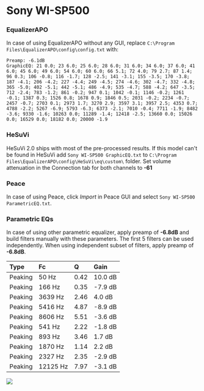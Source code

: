 # Sony WI-SP500

### EqualizerAPO
In case of using EqualizerAPO without any GUI, replace `C:\Program Files\EqualizerAPO\config\config.txt`
with:
```
Preamp: -6.1dB
GraphicEQ: 21 0.0; 23 6.0; 25 6.0; 28 6.0; 31 6.0; 34 6.0; 37 6.0; 41 6.0; 45 6.0; 49 6.0; 54 6.0; 60 6.0; 66 5.1; 72 4.0; 79 2.7; 87 1.4; 96 0.3; 106 -0.8; 116 -1.7; 128 -2.5; 141 -3.1; 155 -3.5; 170 -3.8; 187 -4.1; 206 -4.2; 227 -4.4; 249 -4.5; 274 -4.6; 302 -4.7; 332 -4.8; 365 -5.0; 402 -5.1; 442 -5.1; 486 -4.9; 535 -4.7; 588 -4.2; 647 -3.5; 712 -2.4; 783 -1.2; 861 -0.2; 947 0.1; 1042 -0.1; 1146 -0.2; 1261 -0.1; 1387 0.3; 1526 0.8; 1678 0.9; 1846 0.5; 2031 -0.2; 2234 -0.7; 2457 -0.7; 2703 0.1; 2973 1.7; 3270 2.9; 3597 3.1; 3957 2.5; 4353 0.7; 4788 -2.2; 5267 -6.9; 5793 -6.3; 6373 -2.1; 7010 -0.4; 7711 -1.9; 8482 -3.6; 9330 -1.6; 10263 0.0; 11289 -1.4; 12418 -2.5; 13660 0.0; 15026 0.0; 16529 0.0; 18182 0.0; 20000 -1.9
```

### HeSuVi
HeSuVi 2.0 ships with most of the pre-processed results. If this model can't be found in HeSuVi add
`Sony WI-SP500 GraphicEQ.txt` to `C:\Program Files\EqualizerAPO\config\HeSuVi\eq\custom\` folder.
Set volume attenuation in the Connection tab for both channels to **-61**

### Peace
In case of using Peace, click *Import* in Peace GUI and select `Sony WI-SP500 ParametricEQ.txt`.

### Parametric EQs
In case of using other parametric equalizer, apply preamp of **-6.8dB** and build filters manually
with these parameters. The first 5 filters can be used independently.
When using independent subset of filters, apply preamp of **-6.8dB**.

| Type    | Fc       |    Q | Gain    |
|:--------|:---------|:-----|:--------|
| Peaking | 50 Hz    | 0.42 | 10.0 dB |
| Peaking | 166 Hz   | 0.35 | -7.9 dB |
| Peaking | 3639 Hz  | 2.46 | 4.0 dB  |
| Peaking | 5416 Hz  | 4.87 | -8.9 dB |
| Peaking | 8606 Hz  | 5.51 | -3.6 dB |
| Peaking | 541 Hz   | 2.22 | -1.8 dB |
| Peaking | 893 Hz   | 3.46 | 1.7 dB  |
| Peaking | 1870 Hz  | 1.14 | 2.2 dB  |
| Peaking | 2327 Hz  | 2.35 | -2.9 dB |
| Peaking | 12125 Hz | 7.97 | -3.1 dB |

![](https://raw.githubusercontent.com/jaakkopasanen/AutoEq/master/results/rtings/avg/Sony%20WI-SP500/Sony%20WI-SP500.png)